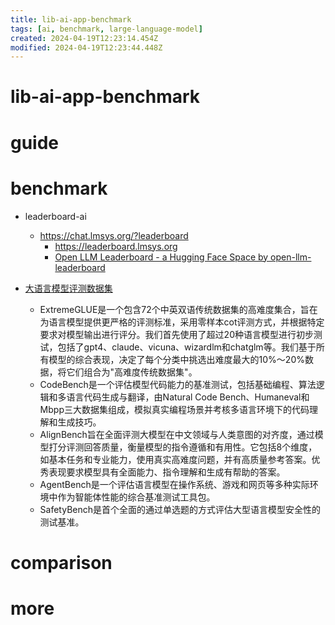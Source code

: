 ```yaml
---
title: lib-ai-app-benchmark
tags: [ai, benchmark, large-language-model]
created: 2024-04-19T12:23:14.454Z
modified: 2024-04-19T12:23:44.448Z
---
```


# lib-ai-app-benchmark

# guide

# benchmark
- leaderboard-ai
  - https://chat.lmsys.org/?leaderboard
    - https://leaderboard.lmsys.org
    - [Open LLM Leaderboard - a Hugging Face Space by open-llm-leaderboard](https://huggingface.co/spaces/open-llm-leaderboard/open_llm_leaderboard#/)

- [大语言模型评测数据集](https://fm.ai.tsinghua.edu.cn/superbench/#/)
  - ExtremeGLUE是一个包含72个中英双语传统数据集的高难度集合，旨在为语言模型提供更严格的评测标准，采用零样本cot评测方式，并根据特定要求对模型输出进行评分。我们首先使用了超过20种语言模型进行初步测试，包括了gpt4、claude、vicuna、wizardlm和chatglm等。我们基于所有模型的综合表现，决定了每个分类中挑选出难度最大的10%～20%数据，将它们组合为"高难度传统数据集"。
  - CodeBench是一个评估模型代码能力的基准测试，包括基础编程、算法逻辑和多语言代码生成与翻译，由Natural Code Bench、Humaneval和Mbpp三大数据集组成，模拟真实编程场景并考核多语言环境下的代码理解和生成技巧。
  - AlignBench旨在全面评测大模型在中文领域与人类意图的对齐度，通过模型打分评测回答质量，衡量模型的指令遵循和有用性。它包括8个维度，如基本任务和专业能力，使用真实高难度问题，并有高质量参考答案。优秀表现要求模型具有全面能力、指令理解和生成有帮助的答案。
  - AgentBench是一个评估语言模型在操作系统、游戏和网页等多种实际环境中作为智能体性能的综合基准测试工具包。
  - SafetyBench是首个全面的通过单选题的方式评估大型语言模型安全性的测试基准。
# comparison

# more
